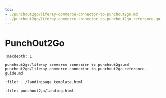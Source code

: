 ```yaml
---
toc:
- ./punchout2go/liferay-commerce-connector-to-punchout2go.md
- ./punchout2go/liferay-commerce-connector-to-punchout2go-reference-guide.md
---
```


# PunchOut2Go

```{toctree}
:maxdepth: 1

punchout2go/liferay-commerce-connector-to-punchout2go.md
punchout2go/liferay-commerce-connector-to-punchout2go-reference-guide.md
```

```{raw} html
:file: ../landingpage_template.html
```

```{raw} html
:file: punchout2go/landing.html
```
